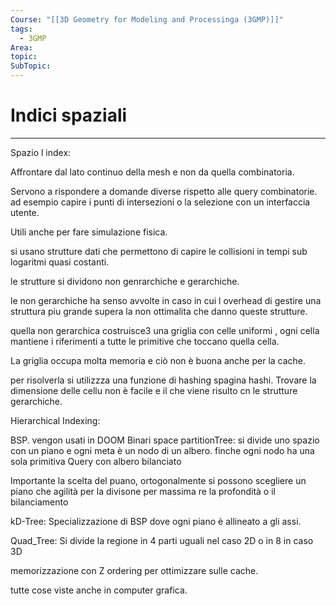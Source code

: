 ```yaml
---
Course: "[[3D Geometry for Modeling and Processinga (3GMP)]]"
tags:
  - 3GMP
Area: 
topic: 
SubTopic:
---
```


# Indici spaziali
---
Spazio l index:

Affrontare dal lato continuo della mesh e non da quella combinatoria.

Servono a rispondere a domande diverse rispetto alle query combinatorie. ad esempio capire i punti di intersezioni o la selezione con un interfaccia utente.


Utili anche per fare simulazione fisica.



si usano strutture dati che permettono di capire le collisioni in tempi sub logaritmi quasi costanti.


le strutture si dividono non genrarchiche e gerarchiche.


le non gerarchiche ha senso avvolte in caso in cui l overhead di gestire una struttura piu grande supera la non ottimalita che danno queste strutture.


quella non gerarchica costruisce3 una griglia con celle uniformi , ogni cella mantiene i riferimenti a tutte le primitive che toccano quella cella. 


La griglia occupa molta memoria e ciò non è buona anche per la cache.


per risolverla si utilizzza una funzione di hashing 
spagina hashi. Trovare la dimensione delle cellu non è facile e il che viene risulto cn le strutture gerarchiche.

Hierarchical Indexing:



BSP. vengon usati in DOOM
Binari space partitionTree:
si divide uno spazio con un piano e ogni meta è un nodo di un albero. finche ogni nodo ha una sola primitiva
Query con albero bilanciato




Importante la scelta del puano, ortogonalmente si possono scegliere un piano che agilità per la divisone per massima re  la profondità o il bilanciamento


kD-Tree:
Specializzazione di BSP dove ogni piano è allineato a gli assi.



Quad_Tree: 
Si divide la regione in 4 parti uguali nel caso 2D o in 8 in caso 3D 

memorizzazione con Z ordering per ottimizzare sulle cache.

tutte cose viste anche in computer grafica.


